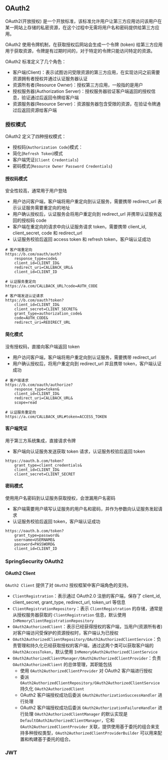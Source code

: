 ## OAuth2

OAuth2(开放授权) 是一个开放标准，该标准允许用户让第三方应用访问该用户在某一网站上存储的私密资源，在这个过程中无需将用户名和密码提供给第三方应用。

OAuth2 使用令牌机制，在获取授权后网站会生成一个令牌 (token) 给第三方应用用于获取资源，令牌是有过期时间的，对于特定的令牌只能访问特定的资源。

OAuth2 标准定义了几个角色：

- 客户端(Client)：表示试图访问受限资源的第三方应用，在实现访问之前需要资源拥有者授权并通过认证服务器认证
- 资源所有者(Resource Owner)：授权第三方应用，一般指的是用户
- 授权服务器(Authorization Server)：授权服务器验证客户端返回的授权信息，验证通过后返回令牌给客户端
- 资源服务器(Resource Server)：资源服务器包含受限的资源，在验证令牌通过后返回资源给客户端

### 授权模式
OAuth2 定义了四种授权模式：
- 授权码(`Authorization Code`)模式：
- 简化(`Refresh Token`)模式
- 客户端凭证(`Client Credentials`)
- 密码模式(`Resource Owner Password Credentials`)

#### 授权码模式

安全性较高，通常用于用户登陆

- 用户访问客户端，客户端将用户重定向到认证服务，需要携带 redirect_url 表示认证服务需要重定向的地址
- 用户确认授权后，认证服务会将用户重定向到 redirect_url 并携带认证服务返回的授权码 code
- 客户端在重定向的请求中向认证服务请求 token，需要携带 client_id, client_secret, code 和 redirect_url
- 认证服务校验后返回 access token 和 refresh token，客户端认证成功

```
# 客户端重定向
https://b.com/oauth/auth?
	response_type=code&
	client_id=CLIENT_ID&
	redirect_uri=CALLBACK_URL&
	client_id=CLIENT_ID
	
# 认证服务重定向
https://a.com/CALLBACK_URL?code=AUTH_CODE

# 客户端发送认证请求
https://b.com/oauth?token?
	client_id=CLIENT_ID&
	client_secret=CLIENT_SECRET&
	grant_type=authorization_code&
	code=AUTH_CODE&
	redirect_uri=REDIRECT_URL
```



#### 简化模式

没有授权码，直接向客户端返回 token

- 用户访问客户端，客户端将用户重定向到认证服务，需要携带 redirect_url
- 用户确认授权后，将用户重定向到 redirect_url 并且携带 token，客户端认证成功

```
# 客户端请求
https://b.com/oauth/authorize?
	response_type=token&
	client_id=CLIENT_ID&
	redirect_uri=CALLBACK_URL&
	scope=read
	
# 认证服务重定向
https://a.com/CALLBACK_URL#token=ACCESS_TOKEN
```



#### 客户端凭证

用于第三方系统集成，直接请求令牌

- 客户端向认证服务发送获取 token 请求，认证服务校验后返回 token

```
https://oauth.b.com/token?
	grant_type=client_credentials&
	client_id=CLIENT_ID&
	client_secret=CLIENT_SECRET
```



#### 密码模式

使用用户名密码到认证服务获取授权，会泄漏用户名密码

- 客户端需要用户填写认证服务的用户名和密码，并作为参数向认证服务发起请求
- 认证服务校验后返回 token，客户端认证成功

```
https://oauth.b.com/token?
	grant_type=password&
	username=USERNAME&
	password=PASSWORD&
	client_id=CLIENT_ID
```

### SpringSecurity OAuth2

#### OAuth2 Client
`OAuth2 Client` 提供了对 `OAuth2` 授权框架中客户端角色的支持。

- `ClientRegistration`：表示通过 OAuth2.0 注册的客户端，保存了 client_id, client_secret, grant_type, redirect_url, token_url 等信息
- `ClientRegistrationRepository`：表示 `ClientRegistration` 的存储，通常是从授权服务器获取的  `ClientRegistration` 信息，默认使用 `InMemoryClientRegistrationRepository`
- `OAuth2AuthorizedClient`：表示已经获得授权的客户端，当用户(资源所有者)对客户端访问受保护的资源授权时，客户端认为已授权
- `OAuth2AuthorizedClientRepository/OAuth2AuthorizedClientService`：负责管理和持久化已经获取授权的客户端，通过这两个类可以获取客户端的 `OAuth2AccessToken`，默认使用 `InMemoryOAuth2AuthorizedClientService`
- `OAuth2AuthorizedClientManager/OAuth2AuthorizedClientProvider`：负责 `OAuth2AuthorizedClient` 的总体管理，其职能包括
  - 使用 `OAuth2AuthorizedClientProvider` 对 OAuth2 客户端进行授权
  - 委派 `OAuth2AuthorizedClientRepository/OAuth2AuthorizedClientService` 持久化 `OAuth2AuthorizedClient`
  - OAuth2 客户端授权成功后委派 `OAuth2AuthorizationSuccessHandler` 进行处理
  - OAuth2 客户端授权成功后委派 `OAuth2AuthorizationFailureHandler` 进行处理
`OAuth2AuthorizedClientManager` 的默认实现是 `DefaultOAuth2AuthorizedClientManager`，它和 `OAuth2AuthorizedClientProvider` 关联，提供使用基于委托的组合来支持多种授权类型，`OAuth2AuthorizedClientProviderBuilder` 可以用来配置和构建基于委托的组合。


### JWT

